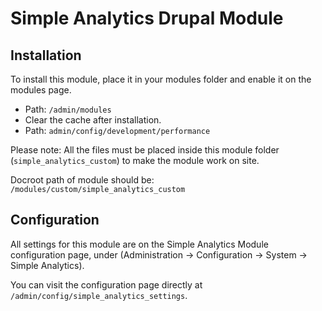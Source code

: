 # Simple Analytics Drupal Module

## Installation

To install this module, place it in your modules folder and enable it on the
modules page.

- Path: `/admin/modules`
- Clear the cache after installation.
- Path: `admin/config/development/performance`

Please note: All the files must be placed inside this module folder (`simple_analytics_custom`) to make the module work on site.

Docroot path of module should be: `/modules/custom/simple_analytics_custom`

## Configuration

All settings for this module are on the Simple Analytics Module configuration page, under (Administration -> Configuration -> System -> Simple Analytics).

You can visit the configuration page directly at `/admin/config/simple_analytics_settings`.
